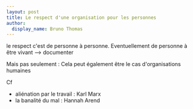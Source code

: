 ```yaml
---
layout: post
title: Le respect d'une organisation pour les personnes
author:
  display_name: Bruno Thomas
---
```

le respect c'est de personne à personne. Eventuellement de personne à être vivant --> documenter

Mais pas seulement : Cela peut également être le cas d'organisations humaines

Cf

- aliénation par le travail : Karl Marx
- la banalité du mal : Hannah Arend